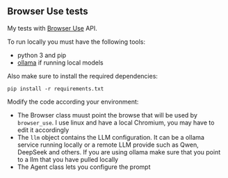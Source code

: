 Browser Use tests
--

My tests with [Browser Use](https://browser-use.com/) API.

To run locally you must have the following tools:

* python 3 and pip
* [ollama](https://ollama.com/) if running local models

Also make sure to install the required dependencies:

```
pip install -r requirements.txt 
```


Modify the code according your environment:


* The Browser class muust point the browse that will be used by `browser_use`. I use linux and have a local Chromium, you may have to edit it accordingly
* The `llm` object contains the LLM configuration. It can be a ollama service running locally or a remote LLM provide such as Qwen, DeepSeek and others. If you are using ollama make sure that you point to a llm that you have pulled locally
* The Agent class lets you configure the prompt


